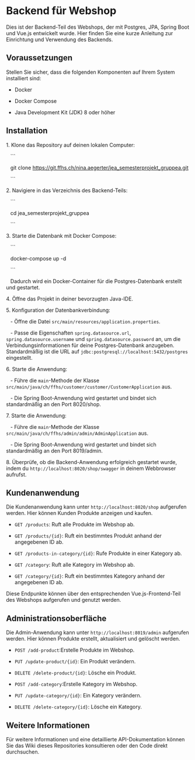 # Backend für Webshop

Dies ist der Backend-Teil des Webshops, der mit Postgres, JPA, Spring Boot und Vue.js entwickelt wurde. Hier finden Sie eine kurze Anleitung zur Einrichtung und Verwendung des Backends.

## Voraussetzungen

Stellen Sie sicher, dass die folgenden Komponenten auf Ihrem System installiert sind:

- Docker

- Docker Compose

- Java Development Kit (JDK) 8 oder höher

## Installation

1\. Klone das Repository auf deinen lokalen Computer:

   ```

   git clone https://git.ffhs.ch/nina.aegerter/jea_semesterprojekt_gruppea.git

   ```

2\. Navigiere in das Verzeichnis des Backend-Teils:

   ```

   cd jea_semesterprojekt_gruppea

   ```

3\. Starte die Datenbank mit Docker Compose:

   ```

   docker-compose up -d

   ```

   Dadurch wird ein Docker-Container für die Postgres-Datenbank erstellt und gestartet.

4\. Öffne das Projekt in deiner bevorzugten Java-IDE.

5\. Konfiguration der Datenbankverbindung:

   - Öffne die Datei `src/main/resources/application.properties`.

   - Passe die Eigenschaften `spring.datasource.url`, `spring.datasource.username` und `spring.datasource.password` an, um die Verbindungsinformationen für deine Postgres-Datenbank anzugeben. Standardmäßig ist die URL auf `jdbc:postgresql://localhost:5432/postgres` eingestellt.


6\. Starte die Anwendung:

   - Führe die `main`-Methode der Klasse `src/main/java/ch/ffhs/customer/customer/CustomerApplication` aus.

   - Die Spring Boot-Anwendung wird gestartet und bindet sich standardmäßig an den Port 8020/shop.

7\. Starte die Anwendung:

   - Führe die `main`-Methode der Klasse `src/main/java/ch/ffhs/admin/admin/AdminApplication` aus.

   - Die Spring Boot-Anwendung wird gestartet und bindet sich standardmäßig an den Port 8019/admin.

8\. Überprüfe, ob die Backend-Anwendung erfolgreich gestartet wurde, indem du `http://localhost:8020/shop/swagger` in deinem Webbrowser aufrufst.

## Kundenanwendung

Die Kundenanwendung kann unter `http://localhost:8020/shop` aufgerufen werden. Hier können Kunden Produkte anzeigen und kaufen.

- `GET /products`: Ruft alle Produkte im Webshop ab.

- `GET /products/{id}`: Ruft ein bestimmtes Produkt anhand der angegebenen ID ab.

- `GET /products-in-category/{id}`: Rufe Produkte in einer Kategory ab.

- `GET /category`: Ruft alle Kategory im Webshop ab.

- `GET /category/{id}`: Ruft ein bestimmtes Kategory anhand der angegebenen ID ab.

Diese Endpunkte können über den entsprechenden Vue.js-Frontend-Teil des Webshops aufgerufen und genutzt werden.

## Administrationsoberfläche

Die Admin-Anwendung kann unter `http://localhost:8019/admin` aufgerufen werden. Hier können Produkte erstellt, aktualisiert und gelöscht werden.

- `POST /add-product`:Erstelle Produkte im Webshop.

- `PUT /update-product/{id}`: Ein Produkt verändern.

- `DELETE /delete-product/{id}`: Lösche ein Produkt.

- `POST /add-category`:Erstelle Kategory im Webshop.

- `PUT /update-category/{id}`: Ein Kategory verändern.

- `DELETE /delete-category/{id}`: Lösche ein Kategory.


## Weitere Informationen

Für weitere Informationen und eine detaillierte API-Dokumentation können Sie das Wiki dieses Repositories konsultieren oder den Code direkt durchsuchen.

